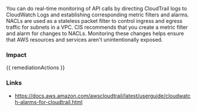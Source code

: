 
You can do real-time monitoring of API calls by directing CloudTrail logs to CloudWatch Logs and establishing corresponding metric filters and alarms.
NACLs are used as a stateless packet filter to control ingress and egress traffic for subnets in a VPC.
CIS recommends that you create a metric filter and alarm for changes to NACLs. Monitoring these changes helps ensure that AWS resources and services aren't unintentionally exposed.


### Impact
<!-- Add Impact here -->

<!-- DO NOT CHANGE -->
{{ remediationActions }}

### Links
- https://docs.aws.amazon.com/awscloudtrail/latest/userguide/cloudwatch-alarms-for-cloudtrail.html


